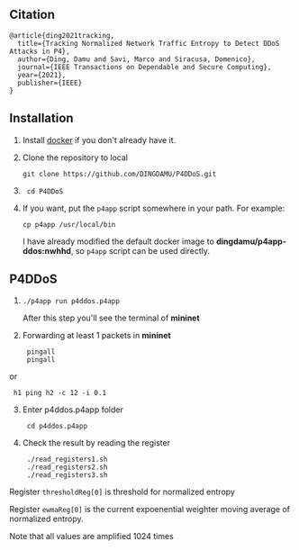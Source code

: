 Citation
--------
```
@article{ding2021tracking,
  title={Tracking Normalized Network Traffic Entropy to Detect DDoS Attacks in P4},
  author={Ding, Damu and Savi, Marco and Siracusa, Domenico},
  journal={IEEE Transactions on Dependable and Secure Computing},
  year={2021},
  publisher={IEEE}
}
```


Installation
------------

1. Install [docker](https://docs.docker.com/engine/installation/) if you don't
   already have it.

2. Clone the repository to local 

    ```
    git clone https://github.com/DINGDAMU/P4DDoS.git    
    ```

3. ```
    cd P4DDoS
   ```

4. If you want, put the `p4app` script somewhere in your path. For example:

    ```
    cp p4app /usr/local/bin
    ```
    I have already modified the default docker image to **dingdamu/p4app-ddos:nwhhd**, so `p4app` script can be used directly.

P4DDoS
--------------

1.  ```
    ./p4app run p4ddos.p4app 
    ```
    After this step you'll see the terminal of **mininet**
2. Forwarding at least 1 packets in **mininet**

   ```
    pingall
    pingall
   ```
or 
   ```
    h1 ping h2 -c 12 -i 0.1
   ```



3. Enter p4ddos.p4app folder
   ```
    cd p4ddos.p4app 
   ```
4. Check the result by reading the register
   ```
    ./read_registers1.sh
    ./read_registers2.sh
    ./read_registers3.sh
   ```
 
 Register `thresholdReg[0]` is threshold for normalized entropy

 Register `ewmaReg[0]` is the current expoenential weighter moving average of normalized entropy.

 Note that all values are amplified 1024 times

